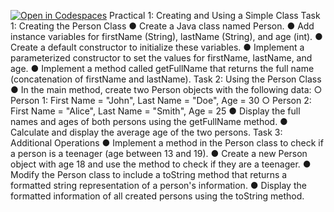 [![Open in Codespaces](https://classroom.github.com/assets/launch-codespace-7f7980b617ed060a017424585567c406b6ee15c891e84e1186181d67ecf80aa0.svg)](https://classroom.github.com/open-in-codespaces?assignment_repo_id=13610883)
Practical 1: Creating and Using a Simple Class
Task 1: Creating the Person Class
● Create a Java class named Person.
● Add instance variables for firstName (String), lastName (String), and age (int).
● Create a default constructor to initialize these variables.
● Implement a parameterized constructor to set the values for firstName,
lastName, and age.
● Implement a method called getFullName that returns the full name
(concatenation of firstName and lastName).
Task 2: Using the Person Class
● In the main method, create two Person objects with the following data:
○ Person 1: First Name = "John", Last Name = "Doe", Age = 30
○ Person 2: First Name = "Alice", Last Name = "Smith", Age = 25
● Display the full names and ages of both persons using the getFullName method.
● Calculate and display the average age of the two persons.
Task 3: Additional Operations
● Implement a method in the Person class to check if a person is a teenager (age
between 13 and 19).
● Create a new Person object with age 18 and use the method to check if they are
a teenager.
● Modify the Person class to include a toString method that returns a formatted
string representation of a person's information.
● Display the formatted information of all created persons using the toString
method.

